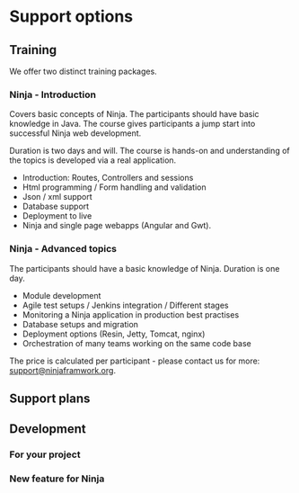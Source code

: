 Support options
===============

Training
--------

We offer two distinct training packages.

### Ninja - Introduction

Covers basic concepts of Ninja. The participants should have basic
knowledge in Java. The course gives participants a jump start into
successful Ninja web development.

Duration is two days and will. The course is hands-on and understanding
of the topics is developed via a real application.

 * Introduction: Routes, Controllers and sessions
 * Html programming / Form handling and validation
 * Json / xml support
 * Database support 
 * Deployment to live
 * Ninja and single page webapps (Angular and Gwt).


### Ninja - Advanced topics

The participants should have a basic knowledge of Ninja. Duration is one day.

 * Module development
 * Agile test setups / Jenkins integration / Different stages
 * Monitoring a Ninja application in production best practises
 * Database setups and migration
 * Deployment options (Resin, Jetty, Tomcat, nginx)
 * Orchestration of many teams working on the same code base

The price is calculated per participant - please contact us for more:
support@ninjaframwork.org.

Support plans
-------------

###
###
###
###



Development
---------------

### For your project


### New feature for Ninja





